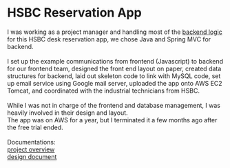 # HSBC Reservation App

I was working as a project manager and handling most of the [backend logic](https://github.com/YozuBear/HSBCReservationApp/tree/master/src) for this HSBC desk reservation app, we chose Java and Spring MVC for backend.  <br /><br />
I set up the example communications from frontend (Javascript) to backend for our frontend team, designed the front end layout on paper, created data structures for backend, laid out skeleton code to link with MySQL code, set up email service using Google mail server, uploaded the app onto AWS EC2 Tomcat, and coordinated with the industrial technicians from HSBC.  
<br />
While I was not in charge of the frontend and database management, I was heavily involved in their design and layout.
<br />
The app was on AWS for a year, but I terminated it a few months ago after the free trial ended.
<br /><br />
Documentations:  
[project overview](https://github.com/YozuBear/HSBCReservationApp/blob/master/project%20overview.pdf)  
[design document](https://github.com/YozuBear/HSBCReservationApp/blob/master/DesignDocument.pdf)  


